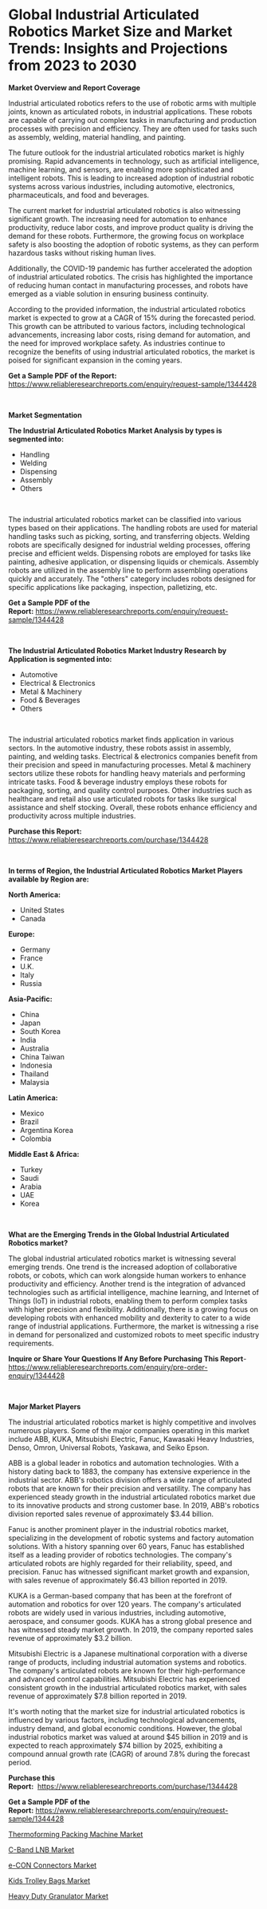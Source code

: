 <p><h1>Global Industrial Articulated Robotics Market Size and Market Trends: Insights and Projections from 2023 to 2030</h1></p><p><strong>Market Overview and Report Coverage</strong></p>
<p><p>Industrial articulated robotics refers to the use of robotic arms with multiple joints, known as articulated robots, in industrial applications. These robots are capable of carrying out complex tasks in manufacturing and production processes with precision and efficiency. They are often used for tasks such as assembly, welding, material handling, and painting.</p><p>The future outlook for the industrial articulated robotics market is highly promising. Rapid advancements in technology, such as artificial intelligence, machine learning, and sensors, are enabling more sophisticated and intelligent robots. This is leading to increased adoption of industrial robotic systems across various industries, including automotive, electronics, pharmaceuticals, and food and beverages.</p><p>The current market for industrial articulated robotics is also witnessing significant growth. The increasing need for automation to enhance productivity, reduce labor costs, and improve product quality is driving the demand for these robots. Furthermore, the growing focus on workplace safety is also boosting the adoption of robotic systems, as they can perform hazardous tasks without risking human lives.</p><p>Additionally, the COVID-19 pandemic has further accelerated the adoption of industrial articulated robotics. The crisis has highlighted the importance of reducing human contact in manufacturing processes, and robots have emerged as a viable solution in ensuring business continuity.</p><p>According to the provided information, the industrial articulated robotics market is expected to grow at a CAGR of 15% during the forecasted period. This growth can be attributed to various factors, including technological advancements, increasing labor costs, rising demand for automation, and the need for improved workplace safety. As industries continue to recognize the benefits of using industrial articulated robotics, the market is poised for significant expansion in the coming years.</p></p>
<p><strong>Get a Sample PDF of the Report:</strong> <a href="https://www.reliableresearchreports.com/enquiry/request-sample/1344428">https://www.reliableresearchreports.com/enquiry/request-sample/1344428</a></p>
<p>&nbsp;</p>
<p><strong>Market Segmentation</strong></p>
<p><strong>The Industrial Articulated Robotics Market Analysis by types is segmented into:</strong></p>
<p><ul><li>Handling</li><li>Welding</li><li>Dispensing</li><li>Assembly</li><li>Others</li></ul></p>
<p>&nbsp;</p>
<p><p>The industrial articulated robotics market can be classified into various types based on their applications. The handling robots are used for material handling tasks such as picking, sorting, and transferring objects. Welding robots are specifically designed for industrial welding processes, offering precise and efficient welds. Dispensing robots are employed for tasks like painting, adhesive application, or dispensing liquids or chemicals. Assembly robots are utilized in the assembly line to perform assembling operations quickly and accurately. The "others" category includes robots designed for specific applications like packaging, inspection, palletizing, etc.</p></p>
<p><strong>Get a Sample PDF of the Report:</strong>&nbsp;<a href="https://www.reliableresearchreports.com/enquiry/request-sample/1344428">https://www.reliableresearchreports.com/enquiry/request-sample/1344428</a></p>
<p>&nbsp;</p>
<p><strong>The Industrial Articulated Robotics Market Industry Research by Application is segmented into:</strong></p>
<p><ul><li>Automotive</li><li>Electrical & Electronics</li><li>Metal & Machinery</li><li>Food & Beverages</li><li>Others</li></ul></p>
<p>&nbsp;</p>
<p><p>The industrial articulated robotics market finds application in various sectors. In the automotive industry, these robots assist in assembly, painting, and welding tasks. Electrical & electronics companies benefit from their precision and speed in manufacturing processes. Metal & machinery sectors utilize these robots for handling heavy materials and performing intricate tasks. Food & beverage industry employs these robots for packaging, sorting, and quality control purposes. Other industries such as healthcare and retail also use articulated robots for tasks like surgical assistance and shelf stocking. Overall, these robots enhance efficiency and productivity across multiple industries.</p></p>
<p><strong>Purchase this Report:</strong>&nbsp; <a href="https://www.reliableresearchreports.com/purchase/1344428">https://www.reliableresearchreports.com/purchase/1344428</a></p>
<p>&nbsp;</p>
<p><strong>In terms of Region, the Industrial Articulated Robotics Market Players available by Region are:</strong></p>
<p>
    <p> <strong> North America: </strong>
        <ul>
            <li>United States</li>
            <li>Canada</li>
        </ul>
        </p> 
    <p> <strong> Europe: </strong>
        <ul>
            <li>Germany</li>
            <li>France</li>
            <li>U.K.</li>
            <li>Italy</li>
            <li>Russia</li>
        </ul>
        </p> 
    <p> <strong> Asia-Pacific: </strong>
        <ul>
            <li>China</li>
            <li>Japan</li>
            <li>South Korea</li>
            <li>India</li>
            <li>Australia</li>
            <li>China Taiwan</li>
            <li>Indonesia</li>
            <li>Thailand</li>
            <li>Malaysia</li>
        </ul>
        </p> 
    <p> <strong> Latin America: </strong>
        <ul>
            <li>Mexico</li>
            <li>Brazil</li>
            <li>Argentina Korea</li>
            <li>Colombia</li>
        </ul>
        </p> 
    <p> <strong> Middle East & Africa: </strong>
        <ul>
            <li>Turkey</li>
            <li>Saudi</li>
            <li>Arabia</li>
            <li>UAE</li>
            <li>Korea</li>
        </ul>
    </p>
    </p>
<p>&nbsp;</p>
<p><strong>What are the Emerging Trends in the Global Industrial Articulated Robotics market?</strong></p>
<p><p>The global industrial articulated robotics market is witnessing several emerging trends. One trend is the increased adoption of collaborative robots, or cobots, which can work alongside human workers to enhance productivity and efficiency. Another trend is the integration of advanced technologies such as artificial intelligence, machine learning, and Internet of Things (IoT) in industrial robots, enabling them to perform complex tasks with higher precision and flexibility. Additionally, there is a growing focus on developing robots with enhanced mobility and dexterity to cater to a wide range of industrial applications. Furthermore, the market is witnessing a rise in demand for personalized and customized robots to meet specific industry requirements.</p></p>
<p><strong>Inquire or Share Your Questions If Any Before Purchasing This Report</strong>- <a href="https://www.reliableresearchreports.com/enquiry/pre-order-enquiry/1344428">https://www.reliableresearchreports.com/enquiry/pre-order-enquiry/1344428</a></p>
<p>&nbsp;</p>
<p><strong>Major Market Players</strong></p>
<p><p>The industrial articulated robotics market is highly competitive and involves numerous players. Some of the major companies operating in this market include ABB, KUKA, Mitsubishi Electric, Fanuc, Kawasaki Heavy Industries, Denso, Omron, Universal Robots, Yaskawa, and Seiko Epson.</p><p>ABB is a global leader in robotics and automation technologies. With a history dating back to 1883, the company has extensive experience in the industrial sector. ABB's robotics division offers a wide range of articulated robots that are known for their precision and versatility. The company has experienced steady growth in the industrial articulated robotics market due to its innovative products and strong customer base. In 2019, ABB's robotics division reported sales revenue of approximately $3.44 billion.</p><p>Fanuc is another prominent player in the industrial robotics market, specializing in the development of robotic systems and factory automation solutions. With a history spanning over 60 years, Fanuc has established itself as a leading provider of robotics technologies. The company's articulated robots are highly regarded for their reliability, speed, and precision. Fanuc has witnessed significant market growth and expansion, with sales revenue of approximately $6.43 billion reported in 2019.</p><p>KUKA is a German-based company that has been at the forefront of automation and robotics for over 120 years. The company's articulated robots are widely used in various industries, including automotive, aerospace, and consumer goods. KUKA has a strong global presence and has witnessed steady market growth. In 2019, the company reported sales revenue of approximately $3.2 billion.</p><p>Mitsubishi Electric is a Japanese multinational corporation with a diverse range of products, including industrial automation systems and robotics. The company's articulated robots are known for their high-performance and advanced control capabilities. Mitsubishi Electric has experienced consistent growth in the industrial articulated robotics market, with sales revenue of approximately $7.8 billion reported in 2019.</p><p>It's worth noting that the market size for industrial articulated robotics is influenced by various factors, including technological advancements, industry demand, and global economic conditions. However, the global industrial robotics market was valued at around $45 billion in 2019 and is expected to reach approximately $74 billion by 2025, exhibiting a compound annual growth rate (CAGR) of around 7.8% during the forecast period.</p></p>
<p><strong>Purchase this Report:</strong>&nbsp;&nbsp;<a href="https://www.reliableresearchreports.com/purchase/1344428">https://www.reliableresearchreports.com/purchase/1344428</a></p>
<p></p>
<p><strong>Get a Sample PDF of the Report:</strong>&nbsp;<a href="https://www.reliableresearchreports.com/enquiry/request-sample/1344428">https://www.reliableresearchreports.com/enquiry/request-sample/1344428</a></p>
<p><p><a href="https://medium.com/@cleogerhold/thermoforming-packing-machine-market-size-growth-forecast-2023-2030-29e695a9e33e">Thermoforming Packing Machine Market</a></p><p><a href="https://www.linkedin.com/pulse/c-band-lnb-market-size-share-global-analysis-report-2023/">C-Band LNB Market</a></p><p><a href="https://www.linkedin.com/pulse/e-con-connectors-market-size-share-amp-trends-analysis/">e-CON Connectors Market</a></p><p><a href="https://github.com/RoccoManning/Market-Research-Report-List-2/blob/main/kids-trolley-bags-market.md">Kids Trolley Bags Market</a></p><p><a href="https://medium.com/@torreyjones2023/heavy-duty-granulator-market-size-growth-forecast-2023-2030-97a390af0a6b">Heavy Duty Granulator Market</a></p></p>